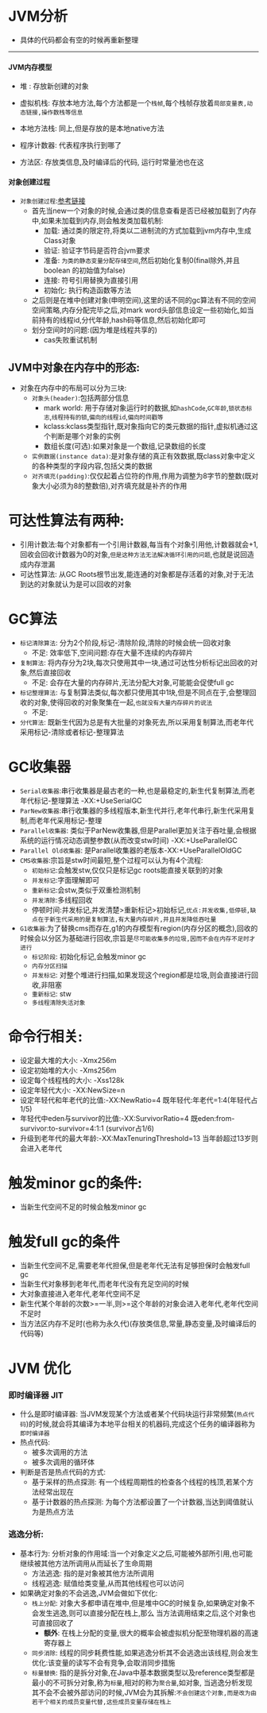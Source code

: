 # JVM分析

* 具体的代码都会有空的时候再重新整理

---

#### JVM内存模型

* 堆 : 存放新创建的对象

* 虚拟机栈: 存放本地方法,每个方法都是一个`栈帧`,每个栈帧存放着`局部变量表,动态链接,操作数栈等信息`

* 本地方法栈: 同上,但是存放的是本地native方法

* 程序计数器: 代表程序执行到哪了

* 方法区: 存放类信息,及时编译后的代码, 运行时常量池也在这

#### 对象创建过程
* `对象创建过程`:[参考链接](https://blog.csdn.net/ma_chen_qq/article/details/81023957)
    -   首先当new一个对象的时候,会通过类的信息查看是否已经被加载到了内存中,如果未加载到内存,则会触发类加载机制:
        -   加载: 通过类的限定符,将类以二进制流的方式加载到jvm内存中,生成Class对象
        -   验证: 验证字节码是否符合jvm要求
        -   准备: `为类的静态变量分配存储空间`,然后初始化复制0(final除外,并且boolean 的初始值为false)
        -   连接: 符号引用替换为直接引用
        -   初始化: 执行构造函数等方法  
    -   之后则是在堆中创建对象(申明空间),这里的话不同的gc算法有不同的空间空间策略,内存分配完毕之后,对mark word头部信息设定一些初始化,如当前持有的线程id,分代年龄,hash码等信息,然后初始化即可
    -   划分空间时的问题:(因为堆是线程共享的)
        -   cas失败重试机制
    

##  JVM中对象在内存中的形态:
-   对象在内存中的布局可以分为三块:
    -   `对象头(header)`:包括两部分信息
        -   mark world: 用于存储对象运行时的数据,如`hashCode`,`GC年龄`,`锁状态标志`,`线程持有的锁`,`偏向的线程id`,`偏向时间戳等`
        -   kclass:kclass类型指针,既对象指向它的类元数据的指针,虚拟机通过这个判断是哪个对象的实例
        -   数组长度(可选):如果对象是一个数组,记录数组的长度
    -   `实例数据(instance data)`:是对象存储的真正有效数据,既class对象中定义的各种类型的字段内容,包括父类的数据
    -   `对齐填充(padding)`:仅仅起着占位符的作用,作用为调整为8字节的整数(既对象大小必须为8的整数倍),对齐填充就是补齐的作用
   

#   可达性算法有两种:
-   引用计数法:每个对象都有一个引用计数器,每当有个对象引用他,计数器就会+1,回收会回收计数器为0的对象,`但是这种方法无法解决循环引用的问题`,也就是说回造成内存泄漏
-   可达性算法: 从GC Roots根节出发,能连通的对象都是存活着的对象,对于无法到达的对象就认为是可以回收的对象
#   GC算法  
-   `标记清除算法`: 分为2个阶段,标记-清除阶段,清除的时候会统一回收对象
    -   不足: 效率低下,空间问题:存在大量不连续的内存碎片
-   `复制算法`: 将内存分为2块,每次只使用其中一块,通过可达性分析标记出回收的对象,然后直接回收
    -   不足: 会存在大量的内存碎片,无法分配大对象,可能能会促使full gc
-   `标记整理算法`: 与复制算法类似,每次都只使用其中1块,但是不同点在于,会整理回收的对象,使得回收的对象聚集在一起,`也就没有大量内存碎片的说法`
    -   不足: 
-   `分代算法`: 既新生代因为总是有大批量的对象死去,所以采用复制算法,而老年代采用标记-清除或者标记-整理算法

# GC收集器

-   `Serial收集器`:串行收集器是最古老的一种,也是最稳定的,新生代复制算法,而老年代标记-整理算法 -XX:+UseSerialGC
-   `ParNew收集器`:串行收集器的多线程版本,新生代并行,老年代串行,新生代采用复制,而老年代采用标记-整理
-   `Parallel收集器`: 类似于ParNew收集器,但是Parallel更加关注于吞吐量,会根据系统的运行情况动态调整参数(从而改变stw时间) -XX:+UseParallelGC
-   `Parallel Old收集器`: 是Parallel收集器的老版本-XX:+UseParallelOldGC
-   `CMS收集器`:宗旨是stw时间最短,整个过程可以认为有4个流程:
    -   `初始标记`:会触发stw,仅仅只是标记gc roots能直接关联到的对象
    -   `并发标记`:字面理解即可
    -   `重新标记`:会stw,类似于双重检测机制
    -   `并发清除`:多线程回收
    -   停顿时间:并发标记,并发清楚>重新标记>初始标记,`优点:并发收集,低停顿,缺点在于新生代采用的是复制算法,有大量内存碎片,并且并发降低吞吐量`
-   `G1收集器`:为了替换cms而存在,g1的内存模型有region(内存分区的概念),回收的时候会以分区为基础进行回收,宗旨是`尽可能收集多的垃圾,因而不会在内存不足时才进行`
    -   `标记阶段`: 初始化标记,会触发minor gc
    -   `内存分区扫描`
    -   `并发标记`: 对整个堆进行扫描,如果发现这个region都是垃圾,则会直接进行回收,非阻塞
    -   `重新标记`: stw
    -   `多线程清除失活对象`
#  命令行相关:

-   设定最大堆的大小: -Xmx256m
-   设定初始堆的大小: -Xms256m
-   设定每个线程栈的大小: -Xss128k
-   设定年轻代大小: -XX:NewSize=n
-   设定年轻代和年老代的比值:-XX:NewRatio=4 既年轻代:年老代=1:4(年轻代占1/5)
-   年轻代中eden与survivor的比值:-XX:SurvivorRatio=4 既eden:from-survivor:to-survivor=4:1:1 (survivor占1/6)
-   升级到老年代的最大年龄:-XX:MaxTenuringThreshold=13 当年龄超过13岁则会进入老年代


#   触发minor gc的条件:
 
-   当新生代空间不足的时候会触发minor gc
    
#   触发full gc的条件

-   当新生代空间不足,需要老年代担保,但是老年代无法有足够担保时会触发full gc
-   当新生代对象移到老年代,而老年代没有充足空间的时候
-   大对象直接进入老年代,老年代空间不足
-   新生代某个年龄的次数>=一半,则>=这个年龄的对象会进入老年代,老年代空间不足时
-   当方法区内存不足时(也称为永久代)(存放类信息,常量,静态变量,及时编译后的代码等)



# JVM 优化

### 即时编译器 JIT

* 什么是即时编译器: 当JVM发现某个方法或者某个代码块运行非常频繁(`热点代码`)的时候,就会将其编译为本地平台相关的机器码,完成这个任务的编译器称为`即时编译器`
* 热点代码: 
    -   被多次调用的方法
    -   被多次调用的循环体
* 判断是否是热点代码的方式: 
    -   基于采样的热点探测: 有一个线程周期性的检查各个线程的栈顶,若某个方法经常出现在
    -   基于计数器的热点探测: 为每个方法都设置了一个计数器,当达到阈值就认为是热点方法


### 逃逸分析: 
* 基本行为: 分析对象的作用域:当一个对象定义之后,可能被外部所引用,也可能继续被其他方法所调用从而延长了生命周期
    -   方法逃逸: 指的是对象被其他方法所调用
    -   线程逃逸: 赋值给类变量,从而其他线程也可以访问
* 如果确定对象的不会逃逸,JVM会做如下优化:
    -  `栈上分配`: 对象大多都申请在堆中,但是堆中GC的时候复杂,如果确定对象不会发生逃逸,则可以直接分配在栈上,那么
    当方法调用结束之后,这个对象也可直接回收了 
        -   **额外**: 在栈上分配的变量,很大的概率会被虚拟机分配至物理机器的高速寄存器上
    -   `同步消除`: 线程的同步耗费性能,如果逃逸分析其不会逃逸出该线程,则会发生优化:该变量的读写不会有竞争,会取消同步措施
    -   `标量替换`: 指的是拆分对象,在Java中基本数据类型以及reference类型都是最小的不可拆分对象,称为`标量`,相对的称为`聚合量`,如对象,
    当逃逸分析发现其不会不会被外部访问的时候,JVM会为其拆解:`不会创建这个对象,而是改为由若干个相关的成员变量代替,这些成员变量存储在栈上`